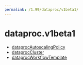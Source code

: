 ```yaml
---
permalink: /1.99/dataproc/v1beta1/
---
```


# dataproc.v1beta1



* [dataprocAutoscalingPolicy](dataprocAutoscalingPolicy.md)
* [dataprocCluster](dataprocCluster.md)
* [dataprocWorkflowTemplate](dataprocWorkflowTemplate.md)